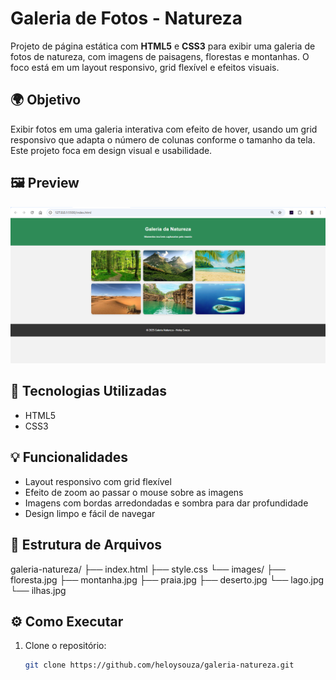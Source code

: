# Galeria de Fotos - Natureza

Projeto de página estática com **HTML5** e **CSS3** para exibir uma galeria de fotos de natureza, com imagens de paisagens, florestas e montanhas. O foco está em um layout responsivo, grid flexível e efeitos visuais.

## 🌍 Objetivo

Exibir fotos em uma galeria interativa com efeito de hover, usando um grid responsivo que adapta o número de colunas conforme o tamanho da tela. Este projeto foca em design visual e usabilidade.

## 🖼️ Preview

![Preview do projeto](images/projeto.png)

## 🚀 Tecnologias Utilizadas

- HTML5
- CSS3

## 💡 Funcionalidades

- Layout responsivo com grid flexível
- Efeito de zoom ao passar o mouse sobre as imagens
- Imagens com bordas arredondadas e sombra para dar profundidade
- Design limpo e fácil de navegar

## 📂 Estrutura de Arquivos

galeria-natureza/
├── index.html
├── style.css
└── images/
├── floresta.jpg
├── montanha.jpg
├── praia.jpg
├── deserto.jpg
└── lago.jpg
└── ilhas.jpg


## ⚙️ Como Executar

1. Clone o repositório:
   ```bash
   git clone https://github.com/heloysouza/galeria-natureza.git
